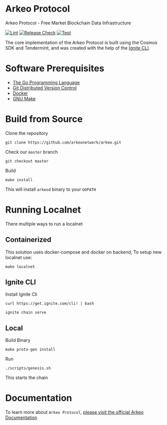# Arkeo Protocol

Arkeo Protocol - Free Market Blockchain Data Infrastructure

[![Lint](https://github.com/arkeonetwork/arkeo/actions/workflows/go-lint.yaml/badge.svg)](https://github.com/arkeonetwork/arkeo/actions/workflows/go-lint.yaml)
[![Release Check](https://github.com/arkeonetwork/arkeo/actions/workflows/release-check.yaml/badge.svg)](https://github.com/arkeonetwork/arkeo/actions/workflows/release-check.yaml)
[![Test](https://github.com/arkeonetwork/arkeo/actions/workflows/test.yaml/badge.svg)](https://github.com/arkeonetwork/arkeo/actions/workflows/test.yaml)

The core implementation of the Arkeo Protocol is built using the Cosmos SDK and Tendermint, and was created with the help of the [Ignite CLI](https://ignite.com/cli).

# Software Prerequisites

- [The Go Programming Language](https://go.dev)
- [Git Distributed Version Control](https://git-scm.com)
- [Docker](https://www.docker.com)
- [GNU Make](https://www.gnu.org/software/make)

# Build from Source

Clone the repository

```shell
git clone https://github.com/arkeonetwork/arkeo.git
```

Check our `master` branch

```shell
git checkout master
```

Build

```shell
make install
```

This will install `arkeod` binary to your `GOPATH`

# Running Localnet

There multiple ways to run a localnet

## Containerized

This solution uses docker-compose and docker on backend, To setup new localnet use:

```shell
make localnet
```

## Ignite CLI

Install Ignite Cli

```shell
curl https://get.ignite.com/cli! | bash
```

```shell
ignite chain serve
```

## Local

Build Binary

```shell
make proto-gen install
```

Run

```shell
./scripts/genesis.sh
```

This starts the chain

# Documentation

To learn more about `Arkeo Protocol`, [please visit the official Arkeo Documentation](https://docs.arkeo.network)
